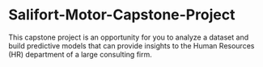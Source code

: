 # Salifort-Motor-Capstone-Project
This capstone project is an opportunity for you to analyze a dataset and build predictive models that can provide insights to the Human Resources (HR) department of a large consulting firm.
